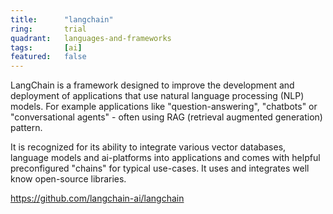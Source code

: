 ```yaml
---
title:      "langchain"
ring:       trial
quadrant:   languages-and-frameworks
tags:       [ai]
featured:   false
---
```


LangChain is a framework designed to improve the development and deployment of applications that use natural language processing (NLP) models. For example applications like "question-answering", "chatbots" or "conversational agents" - often using RAG (retrieval augmented generation) pattern.

It is recognized for its ability to integrate various vector databases, language models and ai-platforms into applications and comes with helpful preconfigured "chains" for typical use-cases. It uses and integrates well know open-source libraries. 

https://github.com/langchain-ai/langchain